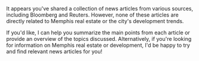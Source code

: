 It appears you've shared a collection of news articles from various sources, including Bloomberg and Reuters. However, none of these articles are directly related to Memphis real estate or the city's development trends.

If you'd like, I can help you summarize the main points from each article or provide an overview of the topics discussed. Alternatively, if you're looking for information on Memphis real estate or development, I'd be happy to try and find relevant news articles for you!